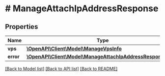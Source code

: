 # # ManageAttachIpAddressResponse

## Properties

Name | Type | Description | Notes
------------ | ------------- | ------------- | -------------
**vps** | [**\OpenAPI\Client\Model\ManageVpsInfo**](ManageVpsInfo.md) |  | [optional]
**error** | [**\OpenAPI\Client\Model\ManageAttachIpAddressResponseError**](ManageAttachIpAddressResponseError.md) |  | [optional]

[[Back to Model list]](../../README.md#models) [[Back to API list]](../../README.md#endpoints) [[Back to README]](../../README.md)
